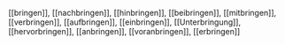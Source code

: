 [[bringen]], [[nachbringen]], [[hinbringen]], [[beibringen]], [[mitbringen]], [[verbringen]], [[aufbringen]], [[einbringen]], [[Unterbringung]], [[hervorbringen]], [[anbringen]], [[voranbringen]], [[erbringen]]